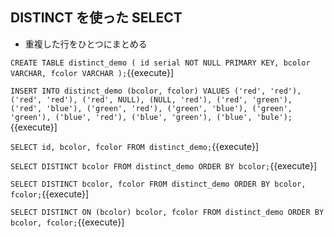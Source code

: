 ## DISTINCT を使った SELECT
- 重複した行をひとつにまとめる

`
 CREATE TABLE distinct_demo (
   id serial NOT NULL PRIMARY KEY,
   bcolor VARCHAR,
   fcolor VARCHAR
 );
`{{execute}]
 
`
 INSERT INTO
   distinct_demo (bcolor, fcolor)
 VALUES
   ('red', 'red'),
   ('red', 'red'),
   ('red', NULL),
   (NULL, 'red'),
   ('red', 'green'),
   ('red', 'blue'),
   ('green', 'red'),
   ('green', 'blue'),
   ('green', 'green'),
   ('blue', 'red'),
   ('blue', 'green'),
   ('blue', 'bule');
`{{execute}]

`
 SELECT
   id,
   bcolor,
   fcolor
 FROM
   distinct_demo;
`{{execute}]
 
`
 SELECT
   DISTINCT bcolor
 FROM
   distinct_demo
 ORDER BY
   bcolor;
`{{execute}]

`
 SELECT
   DISTINCT bcolor,
   fcolor
 FROM
   distinct_demo
 ORDER BY
   bcolor,
   fcolor;
`{{execute}]

`
 SELECT
   DISTINCT ON (bcolor) bcolor,
   fcolor
 FROM
   distinct_demo
 ORDER BY
   bcolor,
   fcolor;
`{{execute}]
